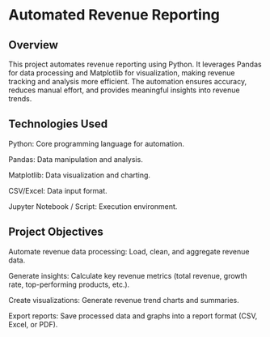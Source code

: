# Automated Revenue Reporting

## Overview

This project automates revenue reporting using Python. It leverages Pandas for data processing and Matplotlib for visualization, making revenue tracking and analysis more efficient. The automation ensures accuracy, reduces manual effort, and provides meaningful insights into revenue trends.

## Technologies Used

Python: Core programming language for automation.

Pandas: Data manipulation and analysis.

Matplotlib: Data visualization and charting.

CSV/Excel: Data input format.

Jupyter Notebook / Script: Execution environment.

## Project Objectives

Automate revenue data processing: Load, clean, and aggregate revenue data.

Generate insights: Calculate key revenue metrics (total revenue, growth rate, top-performing products, etc.).

Create visualizations: Generate revenue trend charts and summaries.

Export reports: Save processed data and graphs into a report format (CSV, Excel, or PDF).


